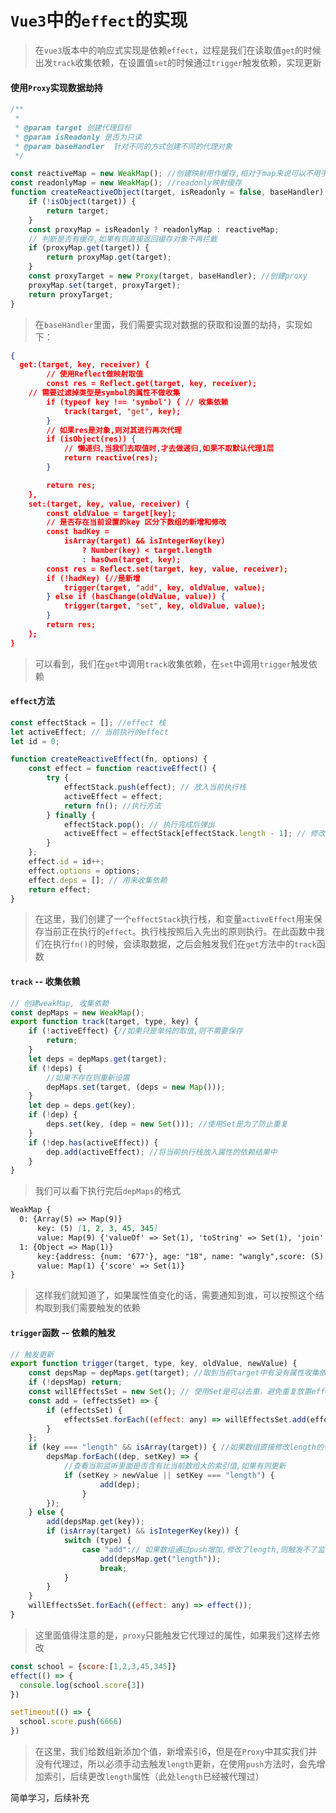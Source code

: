 # `Vue3`中的`effect`的实现

> 在`vue3`版本中的响应式实现是依赖`effect`，过程是我们在读取值`get`的时候出发`track`收集依赖，在设置值`set`的时候通过`trigger`触发依赖，实现更新

#### 使用`Proxy`实现数据劫持

```js
/**
 *
 * @param target 创建代理目标
 * @param isReadonly 是否为只读
 * @param baseHandler  针对不同的方式创建不同的代理对象
 */

const reactiveMap = new WeakMap(); //创建映射用作缓存,相对于map来说可以不用手动清除
const readonlyMap = new WeakMap(); //readonly映射缓存
function createReactiveObject(target, isReadonly = false, baseHandler) {
	if (!isObject(target)) {
		return target;
	}
	const proxyMap = isReadonly ? readonlyMap : reactiveMap;
	// 判断是否有缓存,如果有则直接返回缓存对象不再拦截
	if (proxyMap.get(target)) {
		return proxyMap.get(target);
	}
	const proxyTarget = new Proxy(target, baseHandler); //创建proxy
	proxyMap.set(target, proxyTarget);
	return proxyTarget;
}

```

> 在`baseHandler`里面，我们需要实现对数据的获取和设置的劫持，实现如下：

```json
{
  get:(target, key, receiver) {
		// 使用Reflect做映射取值
		const res = Reflect.get(target, key, receiver);
    // 需要过滤掉类型是symbol的属性不做收集
		if (typeof key !== 'symbol') { // 收集依赖
			track(target, "get", key);
		}
		// 如果res是对象,则对其进行再次代理
		if (isObject(res)) {
			// 懒递归,当我们去取值时,才去做递归,如果不取默认代理1层
			return reactive(res);
		}

		return res;
	},
	set:(target, key, value, receiver) {
		const oldValue = target[key];
		// 是否存在当前设置的key 区分下数组的新增和修改
		const hadKey =
			isArray(target) && isIntegerKey(key)
				? Number(key) < target.length
				: hasOwn(target, key);
		const res = Reflect.set(target, key, value, receiver);
		if (!hadKey) {//是新增
			trigger(target, "add", key, oldValue, value);
		} else if (hasChange(oldValue, value)) {
			trigger(target, "set", key, oldValue, value);
		}
		return res;
	};
}
```

> 可以看到，我们在`get`中调用`track`收集依赖，在`set`中调用`trigger`触发依赖

#### `effect`方法

```js
const effectStack = []; //effect 栈
let activeEffect; // 当前执行的effect
let id = 0;

function createReactiveEffect(fn, options) {
	const effect = function reactiveEffect() {
		try {
			effectStack.push(effect); // 放入当前执行栈
			activeEffect = effect;
			return fn(); //执行方法
		} finally {
			effectStack.pop(); // 执行完成后弹出
			activeEffect = effectStack[effectStack.length - 1]; // 修改当前执行effect
		}
	};
	effect.id = id++;
	effect.options = options;
	effect.deps = []; // 用来收集依赖
	return effect;
}
```

> 在这里，我们创建了一个`effectStack`执行栈，和变量`activeEffect`用来保存当前正在执行的`effect`。执行栈按照后入先出的原则执行。在此函数中我们在执行`fn()`的时候，会读取数据，之后会触发我们在`get`方法中的`track`函数

#### `track` -- 收集依赖

```js
// 创建weakMap, 收集依赖
const depMaps = new WeakMap();
export function track(target, type, key) {
	if (!activeEffect) {//如果只是单纯的取值,则不需要保存
		return;
	}
	let deps = depMaps.get(target);
	if (!deps) {
		//如果不存在则重新设置
		depMaps.set(target, (deps = new Map()));
	}
	let dep = deps.get(key);
	if (!dep) {
		deps.set(key, (dep = new Set())); //使用Set是为了防止重复
	}
	if (!dep.has(activeEffect)) {
		dep.add(activeEffect); //将当前执行栈放入属性的依赖结果中
	}
}
```

> 我们可以看下执行完后`depMaps`的格式

```markdown
WeakMap {
  0: {Array(5) => Map(9)}
      key: (5) [1, 2, 3, 45, 345]
      value: Map(9) {'valueOf' => Set(1), 'toString' => Set(1), 'join' => Set(1), 'length' => Set(1), '0' => Set(1)}
  1: {Object => Map(1)}
      key:{address: {num: '677'}, age: "18", name: "wangly",score: (5) [1, 2, 3, 45, 345]}
      value: Map(1) {'score' => Set(1)}
}
```

> 这样我们就知道了，如果属性值变化的话，需要通知到谁，可以按照这个结构取到我们需要触发的依赖

#### `trigger`函数 -- 依赖的触发

```js
// 触发更新
export function trigger(target, type, key, oldValue, newValue) {
	const depsMap = depMaps.get(target); //取到当前target中有没有属性收集依赖
	if (!depsMap) return;
	const willEffectsSet = new Set(); // 使用Set是可以去重，避免重复放置effect
	const add = (effectsSet) => {
		if (effectsSet) {
			effectsSet.forEach((effect: any) => willEffectsSet.add(effect));
		}
	};
	if (key === "length" && isArray(target)) { //如果数组直接修改length的长度
		depsMap.forEach((dep, setKey) => {
			//查看当前监听里面是否含有比当前数组大的索引值,如果有则更新
			if (setKey > newValue || setKey === "length") {
					add(dep);
				}
		});
	} else {
		add(depsMap.get(key));
		if (isArray(target) && isIntegerKey(key)) {
			switch (type) {
				case "add":// 如果数组通过push增加,修改了length,则触发不了监听,需要手动触发
					add(depsMap.get("length"));
					break;
			}
		}
	}
	willEffectsSet.forEach((effect: any) => effect());
}
```

> 这里面值得注意的是，`proxy`只能触发它代理过的属性，如果我们这样去修改

```js
const school = {score:[1,2,3,45,345]}
effect(() => {
  console.log(school.score[3])
})

setTimeout(() => {
  school.score.push(6666)
})
```

> 在这里，我们给数组新添加个值，新增索引6，但是在`Proxy`中其实我们并没有代理过，所以必须手动去触发`length`更新，在使用`push`方法时，会先增加索引，后续更改`length`属性（此处`length`已经被代理过）

简单学习，后续补充